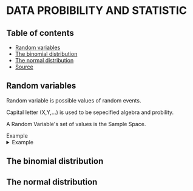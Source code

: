 #   DATA PROBIBILITY AND STATISTIC
## Table of contents
- [Random variables](#Random-variables)
- [The binomial distribution](#The-binomial-distribution)
- [The normal distribution](#The-normal-distribution)
- [Source](https://www.mathsisfun.com/data/confidence-interval.html)

## Random variables
Random variable is possible values of random events.

Capital letter (X,Y,...) is used to be sepecified algebra and probility.

A Random Variable's set of values is the Sample Space.

<detaila>
<summary> Example </summary>

</details>

<details>
<summary>Example</summary>

> Example: Throw a die once.
>
> Random Variable X = "The score shown on the top face".
>
> X could be 1, 2, 3, 4, 5 or 6.
>
> So the Sample Space is {1, 2, 3, 4, 5, 6}.

</details>

## The binomial distribution
## The normal distribution



